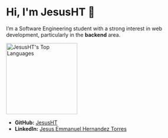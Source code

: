 # Hi, I'm JesusHT 👋

I’m a Software Engineering student with a strong interest in web development, particularly in the **backend** area.

<!-- most used languages -->
<a href="#"><img alt="JesusHT's Top Languages" src="https://github-readme-stats.vercel.app/api/top-langs/?username=JesusHT&langs_count=8&layout=compact&theme=react&hide_border=true&bg_color=1F222E&title_color=F85D7F&icon_color=F8D866&hide=Jupyter%20Notebook" height="192px"/></a>

- **GitHub:** [JesusHT](https://github.com/JesusHT)
- **LinkedIn:** [Jesus Emmanuel Hernandez Torres](https://www.linkedin.com/in/jesus-emmanuel-hernandez-torres-821162253?utm_source=share&utm_campaign=share_via&utm_content=profile&utm_medium=android_app)

<!--
**JesusHT/JesusHT** is a ✨ _special_ ✨ repository because its `README.md` (this file) appears on your GitHub profile.

Here are some ideas to get you started:

- 🔭 I’m currently working on ...
- 🌱 I’m currently learning ...
- 👯 I’m looking to collaborate on ...
- 🤔 I’m looking for help with ...
- 💬 Ask me about ...
- 📫 How to reach me: ...
- 😄 Pronouns: ...
- ⚡ Fun fact: ...
-->

